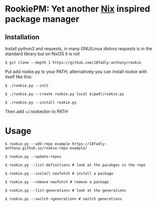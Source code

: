 # RookiePM: Yet another [Nix](nixos.org) inspired package manager

## Installation

Install python3 and requests, in many GNU/Linux distros requests is in the standard library but on NixOS it is not

```
$ git clone --depth 1 https://github.com/18fadly-anthony/rookie
```

Put add rookie.py to your PATH, alternatively you can install rookie with itself like this:

```
$ ./rookie.py --init

$ ./rookie.py --create rookie.py local $(pwd)/rookie.py

$ ./rookie.py --install rookie.py
```

Then add ~/.rookie/bin to PATH

# Usage

```
$ rookie.py --add-repo example https://18fadly-anthony.github.io/rookie-repo-example/

$ rookie.py --update-repos

$ rookie.py --list-definitions # look at the pacakges in the repo

$ rookie.py --install neofetch # install a package

$ rookie.py --remove neofetch # remove a package

$ rookie.py --list-generations # look at the generations

$ rookie.py --switch <generation> # switch generations
```
